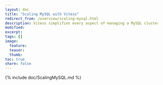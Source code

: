 ```yaml
---
layout: doc
title: "Scaling MySQL with Vitess"
redirect_from: /overview/scaling-mysql.html
description: Vitess simplifies every aspect of managing a MySQL cluster, allowing easy scaling to any size without complicating your application layer.
modified:
excerpt:
tags: []
image:
  feature:
  teaser:
  thumb:
toc: true
share: false
---
```


{% include doc/ScalingMySQL.md %}

